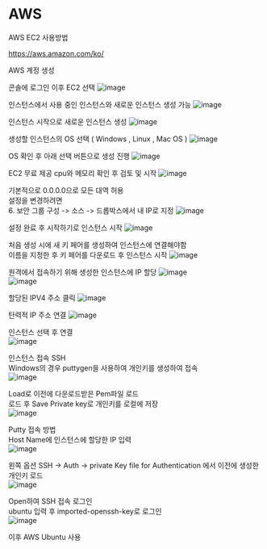 # AWS
AWS EC2 사용방법

https://aws.amazon.com/ko/

AWS 계정 생성

콘솔에 로그인 이후 EC2 선택
![image](https://user-images.githubusercontent.com/74689088/106374384-5f641100-63c6-11eb-8da2-c7bb503b1adb.png)


인스턴스에서 사용 중인 인스턴스와 새로운 인스턴스 생성 가능
![image](https://user-images.githubusercontent.com/74689088/106374421-c7b2f280-63c6-11eb-9c0a-cf1dd2278bcc.png)

인스턴스 시작으로 새로운 인스턴스 생성
![image](https://user-images.githubusercontent.com/74689088/106374443-f92bbe00-63c6-11eb-916e-6b93fa94055a.png)



생성할 인스턴스의 OS 선택 ( Windows , Linux , Mac OS ) 
![image](https://user-images.githubusercontent.com/74689088/106374459-09439d80-63c7-11eb-9ad5-86b3807a68d0.png)

OS 확인 후 아래 선택 버튼으로 생성 진행
![image](https://user-images.githubusercontent.com/74689088/106374485-28dac600-63c7-11eb-9b54-c289292af495.png)

EC2 무료 제공 cpu와 메모리 확인 후 검토 및 시작
![image](https://user-images.githubusercontent.com/74689088/106374501-4ad44880-63c7-11eb-9153-182eac4af175.png)

기본적으로 0.0.0.0으로 모든 대역 허용  
설정을 변경하려면  
6. 보안 그룹 구성 -> 소스 -> 드롭박스에서 내 IP로 지정
![image](https://user-images.githubusercontent.com/74689088/106374531-75260600-63c7-11eb-8c4f-a5225da0f0e4.png)

설정 완료 후 시작하기로 인스턴스 시작
![image](https://user-images.githubusercontent.com/74689088/106374600-22991980-63c8-11eb-903d-ec1ac0c028cf.png)

처음 생성 시에 새 키 페어를 생성하여 인스턴스에 연결해야함  
이름을 지정한 후 키 페어를 다운로드 후 인스턴스 시작
![image](https://user-images.githubusercontent.com/74689088/106374616-3c3a6100-63c8-11eb-87d1-c0429082828a.png)

원격에서 접속하기 위해 생성한 인스턴스에 IP 할당
![image](https://user-images.githubusercontent.com/74689088/106374918-b370f480-63ca-11eb-92ce-011d486f354c.png)  
![image](https://user-images.githubusercontent.com/74689088/106374937-f763f980-63ca-11eb-9552-d8f064bbdd20.png)

할당된 IPV4 주소 클릭
![image](https://user-images.githubusercontent.com/74689088/106374968-4578fd00-63cb-11eb-937f-dea4b8368ff8.png)  

탄력적 IP 주소 연결
![image](https://user-images.githubusercontent.com/74689088/106374983-5cb7ea80-63cb-11eb-8bfc-d187193b3d9e.png)    
  
인스턴스 선택 후 연결   
![image](https://user-images.githubusercontent.com/74689088/106375004-8f61e300-63cb-11eb-9122-0563e2fe44d7.png)  

인스턴스 접속 SSH   
Windows의 경우 puttygen을 사용하여 개인키를 생성하여 접속   
![image](https://user-images.githubusercontent.com/74689088/106375020-c932e980-63cb-11eb-9562-7687c9a7951f.png)  

Load로 이전에 다운로드받은 Pem파일 로드    
로드 후 Save Private key로 개인키를 로컬에 저장  
![image](https://user-images.githubusercontent.com/74689088/106375038-ebc50280-63cb-11eb-8380-0eaf4bee29a6.png)  

Putty 접속 방법    
Host Name에 인스턴스에 할당한 IP 입력  
![image](https://user-images.githubusercontent.com/74689088/106375049-11eaa280-63cc-11eb-8e41-ad64c846dc60.png)  

왼쪽 옵션 SSH -> Auth -> private Key file for Authentication 에서 이전에 생성한 개인키 로드  
![image](https://user-images.githubusercontent.com/74689088/106375069-44949b00-63cc-11eb-9808-90a324d8f10b.png)  

Open하여 SSH 접속 로그인  
ubuntu 입력 후 imported-openssh-key로 로그인  
![image](https://user-images.githubusercontent.com/74689088/106375083-760d6680-63cc-11eb-96c0-4304c6bf71db.png)  

이후 AWS Ubuntu 사용



